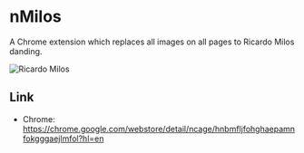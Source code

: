 # nMilos
A Chrome extension which replaces all images on all pages to Ricardo Milos danding.

![Ricardo Milos](http://109.169.29.229/Ricardo/kek.gif)


## Link
* Chrome: https://chrome.google.com/webstore/detail/ncage/hnbmfljfohghaepamnfokgggaejlmfol?hl=en
